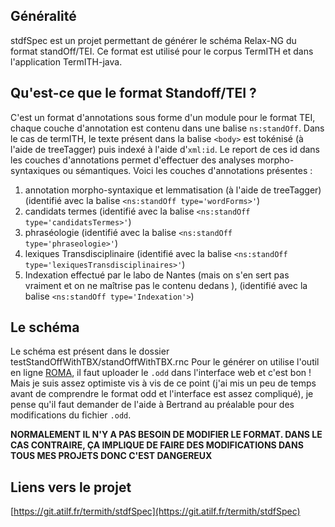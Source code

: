## Généralité
stdfSpec est un projet permettant de générer le schéma Relax-NG du format standOff/TEI.
Ce format est utilisé pour le corpus TermITH et dans l'application TermITH-java.
 
## Qu'est-ce que le format Standoff/TEI ?
C'est un format d'annotations sous forme d'un module pour le format TEI, chaque couche d'annotation est contenu dans une balise `ns:standOff`.
Dans le cas de termITH, le texte présent dans la balise `<body>` est tokénisé (à l'aide de treeTagger) puis indexé à l'aide d'`xml:id`.
Le report de ces id dans les couches d'annotations permet d'effectuer des analyses morpho-syntaxiques ou sémantiques.
Voici les couches d'annotations présentes : 
1. annotation morpho-syntaxique et lemmatisation (à l'aide de treeTagger) (identifié avec la balise `<ns:standOff type='wordForms>'`)
2. candidats termes (identifié avec la balise `<ns:standOff type='candidatsTermes>'`)
3. phraséologie (identifié avec la balise `<ns:standOff type='phraseologie>'`)
4. lexiques Transdisciplinaire (identifié avec la balise `<ns:standOff type='lexiquesTransdisciplinaires>'`)
5. Indexation effectué par le labo de Nantes (mais on s'en sert pas vraiment et on ne maîtrise pas le contenu dedans ), (identifié avec la balise `<ns:standOff type='Indexation'>`)

## Le schéma
Le schéma est présent dans le dossier testStandOffWithTBX/standOffWithTBX.rnc
Pour le générer on utilise l'outil en ligne [ROMA](http://roma.tei-c.org/), il faut uploader le `.odd` dans l'interface web et c'est bon !
Mais je suis assez optimiste vis à vis de ce point (j'ai mis un peu de temps avant de comprendre le format odd et l'interface est assez compliqué), je pense qu'il faut demander de l'aide à Bertrand au préalable pour des modifications du fichier `.odd`.

**NORMALEMENT IL N'Y A PAS BESOIN DE MODIFIER LE FORMAT. DANS LE CAS CONTRAIRE, ÇA IMPLIQUE DE FAIRE DES MODIFICATIONS DANS TOUS MES PROJETS DONC C'EST DANGEREUX**

## Liens vers le projet
[https://git.atilf.fr/termith/stdfSpec](https://git.atilf.fr/termith/stdfSpec)